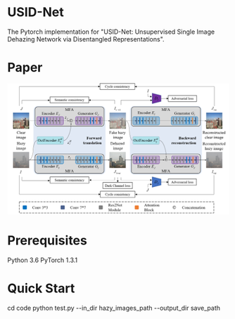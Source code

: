 # USID-Net
The Pytorch implementation for "USID-Net: Unsupervised Single Image Dehazing Network via Disentangled Representations".

# Paper
![image](./figures/framework.png)

# Prerequisites
Python 3.6
PyTorch 1.3.1

# Quick Start
cd code
python test.py --in_dir hazy_images_path  --output_dir save_path
